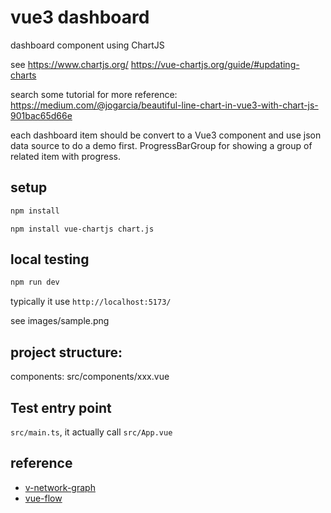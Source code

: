 # vue3 dashboard

dashboard component using ChartJS


see 
https://www.chartjs.org/
https://vue-chartjs.org/guide/#updating-charts

search some tutorial for more reference:
https://medium.com/@jogarcia/beautiful-line-chart-in-vue3-with-chart-js-901bac65d66e


each dashboard item should be convert to a Vue3 component and use json data source to do a demo first.
ProgressBarGroup for showing a group of related item with progress.

## setup

```bash
npm install
```

```
npm install vue-chartjs chart.js
```

## local testing
```bash
npm run dev
```

typically it use  `http://localhost:5173/`

see images/sample.png


## project structure: 
components:
src/components/xxx.vue

## Test entry point
`src/main.ts`, it actually call `src/App.vue`


## reference

- [v-network-graph](https://github.com/dash14/v-network-graph)
- [vue-flow](https://github.com/bcakmakoglu/vue-flow)
